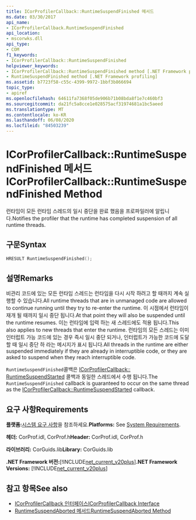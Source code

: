 ```yaml
---
title: ICorProfilerCallback::RuntimeSuspendFinished 메서드
ms.date: 03/30/2017
api_name:
- ICorProfilerCallback.RuntimeSuspendFinished
api_location:
- mscorwks.dll
api_type:
- COM
f1_keywords:
- ICorProfilerCallback::RuntimeSuspendFinished
helpviewer_keywords:
- ICorProfilerCallback::RuntimeSuspendFinished method [.NET Framework profiling]
- RuntimeSuspendFinished method [.NET Framework profiling]
ms.assetid: b7723f58-c55c-4399-9972-1bbf3b866694
topic_type:
- apiref
ms.openlocfilehash: 64611fa7368f05de906b71b08bda8f1e7c460bf3
ms.sourcegitcommit: da21fc5a8cce1e028575acf31974681a1bc5aeed
ms.translationtype: MT
ms.contentlocale: ko-KR
ms.lasthandoff: 06/08/2020
ms.locfileid: "84503239"
---
```

# <a name="icorprofilercallbackruntimesuspendfinished-method"></a><span data-ttu-id="d9273-102">ICorProfilerCallback::RuntimeSuspendFinished 메서드</span><span class="sxs-lookup"><span data-stu-id="d9273-102">ICorProfilerCallback::RuntimeSuspendFinished Method</span></span>
<span data-ttu-id="d9273-103">런타임이 모든 런타임 스레드의 일시 중단을 완료 했음을 프로파일러에 알립니다.</span><span class="sxs-lookup"><span data-stu-id="d9273-103">Notifies the profiler that the runtime has completed suspension of all runtime threads.</span></span>  
  
## <a name="syntax"></a><span data-ttu-id="d9273-104">구문</span><span class="sxs-lookup"><span data-stu-id="d9273-104">Syntax</span></span>  
  
```cpp  
HRESULT RuntimeSuspendFinished();  
```  
  
## <a name="remarks"></a><span data-ttu-id="d9273-105">설명</span><span class="sxs-lookup"><span data-stu-id="d9273-105">Remarks</span></span>  
 <span data-ttu-id="d9273-106">비관리 코드에 있는 모든 런타임 스레드는 런타임을 다시 시작 하려고 할 때까지 계속 실행할 수 있습니다.</span><span class="sxs-lookup"><span data-stu-id="d9273-106">All runtime threads that are in unmanaged code are allowed to continue running until they try to re-enter the runtime.</span></span> <span data-ttu-id="d9273-107">이 시점에서 런타임이 재개 될 때까지 일시 중단 됩니다.</span><span class="sxs-lookup"><span data-stu-id="d9273-107">At that point they will also be suspended until the runtime resumes.</span></span> <span data-ttu-id="d9273-108">이는 런타임에 입력 하는 새 스레드에도 적용 됩니다.</span><span class="sxs-lookup"><span data-stu-id="d9273-108">This also applies to new threads that enter the runtime.</span></span> <span data-ttu-id="d9273-109">런타임의 모든 스레드는 이미 인터럽트 가능 코드에 있는 경우 즉시 일시 중단 되거나, 인터럽트가 가능한 코드에 도달할 때 일시 중단 하 라는 메시지가 표시 됩니다.</span><span class="sxs-lookup"><span data-stu-id="d9273-109">All threads in the runtime are either suspended immediately if they are already in interruptible code, or they are asked to suspend when they reach interruptible code.</span></span>  
  
 <span data-ttu-id="d9273-110">`RuntimeSuspendFinished`콜백은 [ICorProfilerCallback:: RuntimeSuspendStarted](icorprofilercallback-runtimesuspendstarted-method.md) 콜백과 동일한 스레드에서 수행 됩니다.</span><span class="sxs-lookup"><span data-stu-id="d9273-110">The `RuntimeSuspendFinished` callback is guaranteed to occur on the same thread as the [ICorProfilerCallback::RuntimeSuspendStarted](icorprofilercallback-runtimesuspendstarted-method.md) callback.</span></span>  
  
## <a name="requirements"></a><span data-ttu-id="d9273-111">요구 사항</span><span class="sxs-lookup"><span data-stu-id="d9273-111">Requirements</span></span>  
 <span data-ttu-id="d9273-112">**플랫폼:**[시스템 요구 사항](../../get-started/system-requirements.md)을 참조하세요.</span><span class="sxs-lookup"><span data-stu-id="d9273-112">**Platforms:** See [System Requirements](../../get-started/system-requirements.md).</span></span>  
  
 <span data-ttu-id="d9273-113">**헤더:** CorProf.idl, CorProf.h</span><span class="sxs-lookup"><span data-stu-id="d9273-113">**Header:** CorProf.idl, CorProf.h</span></span>  
  
 <span data-ttu-id="d9273-114">**라이브러리:** CorGuids.lib</span><span class="sxs-lookup"><span data-stu-id="d9273-114">**Library:** CorGuids.lib</span></span>  
  
 <span data-ttu-id="d9273-115">**.NET Framework 버전:**[!INCLUDE[net_current_v20plus](../../../../includes/net-current-v20plus-md.md)]</span><span class="sxs-lookup"><span data-stu-id="d9273-115">**.NET Framework Versions:** [!INCLUDE[net_current_v20plus](../../../../includes/net-current-v20plus-md.md)]</span></span>  
  
## <a name="see-also"></a><span data-ttu-id="d9273-116">참고 항목</span><span class="sxs-lookup"><span data-stu-id="d9273-116">See also</span></span>

- [<span data-ttu-id="d9273-117">ICorProfilerCallback 인터페이스</span><span class="sxs-lookup"><span data-stu-id="d9273-117">ICorProfilerCallback Interface</span></span>](icorprofilercallback-interface.md)
- [<span data-ttu-id="d9273-118">RuntimeSuspendAborted 메서드</span><span class="sxs-lookup"><span data-stu-id="d9273-118">RuntimeSuspendAborted Method</span></span>](icorprofilercallback-runtimesuspendaborted-method.md)
